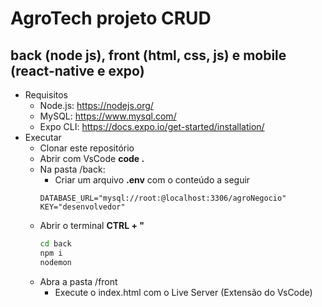 # AgroTech projeto CRUD
## back (node js), front (html, css, js) e mobile (react-native e expo)
- Requisitos
    - Node.js: https://nodejs.org/
    - MySQL: https://www.mysql.com/
    - Expo CLI: https://docs.expo.io/get-started/installation/
- Executar
    - Clonar este repositório
    - Abrir com VsCode **code .**
    - Na pasta /back:
        - Criar um arquivo **.env** com o conteúdo a seguir
        ```env
        DATABASE_URL="mysql://root:@localhost:3306/agroNegocio"
        KEY="desenvolvedor"
        ```
    - Abrir o terminal **CTRL + "**
        ```cmd
        cd back
        npm i
        nodemon
        ```
    - Abra a pasta /front
        - Execute o index.html com o Live Server (Extensão do VsCode)
